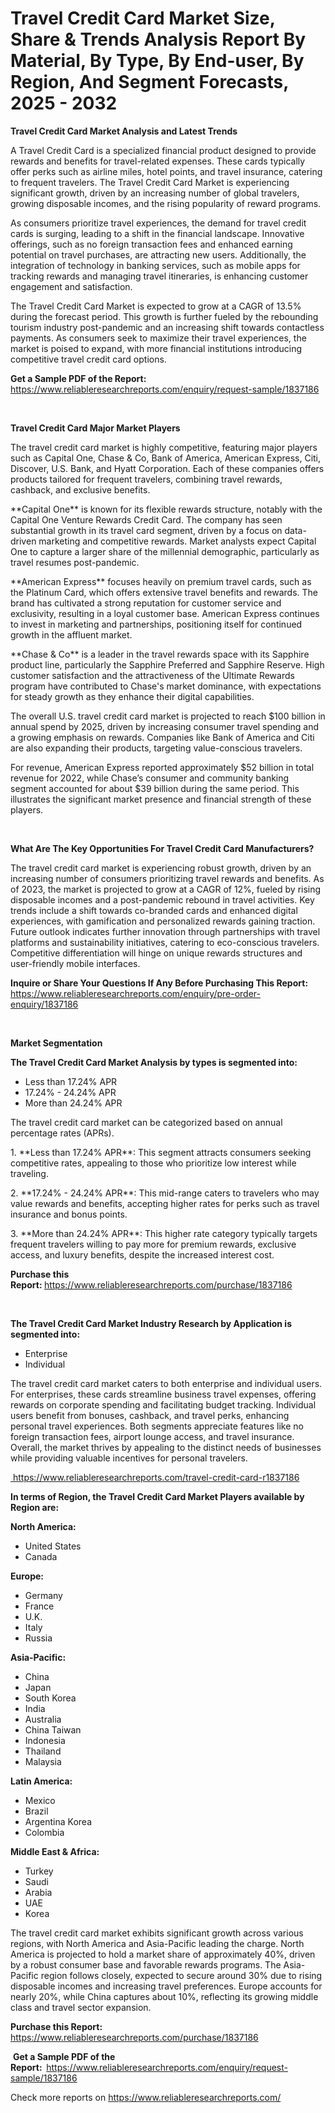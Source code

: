 <p><h1>Travel Credit Card Market Size, Share & Trends Analysis Report By Material, By Type, By End-user, By Region, And Segment Forecasts, 2025 - 2032</h1></p><p><strong>Travel Credit Card Market Analysis and Latest Trends</strong></p>
<p><p>A Travel Credit Card is a specialized financial product designed to provide rewards and benefits for travel-related expenses. These cards typically offer perks such as airline miles, hotel points, and travel insurance, catering to frequent travelers. The Travel Credit Card Market is experiencing significant growth, driven by an increasing number of global travelers, growing disposable incomes, and the rising popularity of reward programs.</p><p>As consumers prioritize travel experiences, the demand for travel credit cards is surging, leading to a shift in the financial landscape. Innovative offerings, such as no foreign transaction fees and enhanced earning potential on travel purchases, are attracting new users. Additionally, the integration of technology in banking services, such as mobile apps for tracking rewards and managing travel itineraries, is enhancing customer engagement and satisfaction.</p><p>The Travel Credit Card Market is expected to grow at a CAGR of 13.5% during the forecast period. This growth is further fueled by the rebounding tourism industry post-pandemic and an increasing shift towards contactless payments. As consumers seek to maximize their travel experiences, the market is poised to expand, with more financial institutions introducing competitive travel credit card options.</p></p>
<p><strong>Get a Sample PDF of the Report:&nbsp;</strong> <a href="https://www.reliableresearchreports.com/enquiry/request-sample/1837186?utm_campaign=2960&utm_medium=2&utm_source=Github&utm_content=ia&utm_term=11032025&utm_id=travel-credit-card">https://www.reliableresearchreports.com/enquiry/request-sample/1837186</a></p>
<p>&nbsp;</p>
<p><strong>Travel Credit Card Major Market Players</strong></p>
<p><p>The travel credit card market is highly competitive, featuring major players such as Capital One, Chase & Co, Bank of America, American Express, Citi, Discover, U.S. Bank, and Hyatt Corporation. Each of these companies offers products tailored for frequent travelers, combining travel rewards, cashback, and exclusive benefits.</p><p>**Capital One** is known for its flexible rewards structure, notably with the Capital One Venture Rewards Credit Card. The company has seen substantial growth in its travel card segment, driven by a focus on data-driven marketing and competitive rewards. Market analysts expect Capital One to capture a larger share of the millennial demographic, particularly as travel resumes post-pandemic.</p><p>**American Express** focuses heavily on premium travel cards, such as the Platinum Card, which offers extensive travel benefits and rewards. The brand has cultivated a strong reputation for customer service and exclusivity, resulting in a loyal customer base. American Express continues to invest in marketing and partnerships, positioning itself for continued growth in the affluent market.</p><p>**Chase & Co** is a leader in the travel rewards space with its Sapphire product line, particularly the Sapphire Preferred and Sapphire Reserve. High customer satisfaction and the attractiveness of the Ultimate Rewards program have contributed to Chase's market dominance, with expectations for steady growth as they enhance their digital capabilities.</p><p>The overall U.S. travel credit card market is projected to reach $100 billion in annual spend by 2025, driven by increasing consumer travel spending and a growing emphasis on rewards. Companies like Bank of America and Citi are also expanding their products, targeting value-conscious travelers.</p><p>For revenue, American Express reported approximately $52 billion in total revenue for 2022, while Chase’s consumer and community banking segment accounted for about $39 billion during the same period. This illustrates the significant market presence and financial strength of these players.</p></p>
<p>&nbsp;</p>
<p><strong>What Are The Key Opportunities For Travel Credit Card Manufacturers?</strong></p>
<p><p>The travel credit card market is experiencing robust growth, driven by an increasing number of consumers prioritizing travel rewards and benefits. As of 2023, the market is projected to grow at a CAGR of 12%, fueled by rising disposable incomes and a post-pandemic rebound in travel activities. Key trends include a shift towards co-branded cards and enhanced digital experiences, with gamification and personalized rewards gaining traction. Future outlook indicates further innovation through partnerships with travel platforms and sustainability initiatives, catering to eco-conscious travelers. Competitive differentiation will hinge on unique rewards structures and user-friendly mobile interfaces.</p></p>
<p><strong>Inquire or Share Your Questions If Any Before Purchasing This Report:</strong> <a href="https://www.reliableresearchreports.com/enquiry/pre-order-enquiry/1837186?utm_campaign=2960&utm_medium=2&utm_source=Github&utm_content=ia&utm_term=11032025&utm_id=travel-credit-card">https://www.reliableresearchreports.com/enquiry/pre-order-enquiry/1837186</a></p>
<p>&nbsp;</p>
<p><strong>Market Segmentation</strong></p>
<p><strong>The Travel Credit Card Market Analysis by types is segmented into:</strong></p>
<p><ul><li>Less than 17.24% APR</li><li>17.24% - 24.24% APR</li><li>More than 24.24% APR</li></ul></p>
<p><p>The travel credit card market can be categorized based on annual percentage rates (APRs). </p><p>1. **Less than 17.24% APR**: This segment attracts consumers seeking competitive rates, appealing to those who prioritize low interest while traveling. </p><p>2. **17.24% - 24.24% APR**: This mid-range caters to travelers who may value rewards and benefits, accepting higher rates for perks such as travel insurance and bonus points. </p><p>3. **More than 24.24% APR**: This higher rate category typically targets frequent travelers willing to pay more for premium rewards, exclusive access, and luxury benefits, despite the increased interest cost.</p></p>
<p><strong>Purchase this Report:&nbsp;</strong><a href="https://www.reliableresearchreports.com/purchase/1837186?utm_campaign=2960&utm_medium=2&utm_source=Github&utm_content=ia&utm_term=11032025&utm_id=travel-credit-card">https://www.reliableresearchreports.com/purchase/1837186</a></p>
<p>&nbsp;</p>
<p><strong>The Travel Credit Card Market Industry Research by Application is segmented into:</strong></p>
<p><ul><li>Enterprise</li><li>Individual</li></ul></p>
<p><p>The travel credit card market caters to both enterprise and individual users. For enterprises, these cards streamline business travel expenses, offering rewards on corporate spending and facilitating budget tracking. Individual users benefit from bonuses, cashback, and travel perks, enhancing personal travel experiences. Both segments appreciate features like no foreign transaction fees, airport lounge access, and travel insurance. Overall, the market thrives by appealing to the distinct needs of businesses while providing valuable incentives for personal travelers.</p></p>
<p><a href="https://www.reliableresearchreports.com/travel-credit-card-r1837186?utm_campaign=2960&utm_medium=2&utm_source=Github&utm_content=ia&utm_term=11032025&utm_id=travel-credit-card">&nbsp;https://www.reliableresearchreports.com/travel-credit-card-r1837186</a></p>
<p><strong>In terms of Region, the Travel Credit Card Market Players available by Region are:</strong></p>
<p>
    <p> <strong> North America: </strong>
        <ul>
            <li>United States</li>
            <li>Canada</li>
        </ul>
        </p> 
    <p> <strong> Europe: </strong>
        <ul>
            <li>Germany</li>
            <li>France</li>
            <li>U.K.</li>
            <li>Italy</li>
            <li>Russia</li>
        </ul>
        </p> 
    <p> <strong> Asia-Pacific: </strong>
        <ul>
            <li>China</li>
            <li>Japan</li>
            <li>South Korea</li>
            <li>India</li>
            <li>Australia</li>
            <li>China Taiwan</li>
            <li>Indonesia</li>
            <li>Thailand</li>
            <li>Malaysia</li>
        </ul>
        </p> 
    <p> <strong> Latin America: </strong>
        <ul>
            <li>Mexico</li>
            <li>Brazil</li>
            <li>Argentina Korea</li>
            <li>Colombia</li>
        </ul>
        </p> 
    <p> <strong> Middle East & Africa: </strong>
        <ul>
            <li>Turkey</li>
            <li>Saudi</li>
            <li>Arabia</li>
            <li>UAE</li>
            <li>Korea</li>
        </ul>
    </p>
    </p>
<p><p>The travel credit card market exhibits significant growth across various regions, with North America and Asia-Pacific leading the charge. North America is projected to hold a market share of approximately 40%, driven by a robust consumer base and favorable rewards programs. The Asia-Pacific region follows closely, expected to secure around 30% due to rising disposable incomes and increasing travel preferences. Europe accounts for nearly 20%, while China captures about 10%, reflecting its growing middle class and travel sector expansion.</p></p>
<p><strong>Purchase this Report: </strong><a href="https://www.reliableresearchreports.com/purchase/1837186?utm_campaign=2960&utm_medium=2&utm_source=Github&utm_content=ia&utm_term=11032025&utm_id=travel-credit-card">https://www.reliableresearchreports.com/purchase/1837186</a></p>
<p>&nbsp;<strong>Get a Sample PDF of the Report:&nbsp;&nbsp;</strong><a href="https://www.reliableresearchreports.com/enquiry/request-sample/1837186?utm_campaign=2960&utm_medium=2&utm_source=Github&utm_content=ia&utm_term=11032025&utm_id=travel-credit-card">https://www.reliableresearchreports.com/enquiry/request-sample/1837186</a></p>
<p><strong></strong></p>
<p>Check more reports on <a href="https://www.reliableresearchreports.com/?utm_campaign=2960&utm_medium=2&utm_source=Github&utm_content=ia&utm_term=11032025&utm_id=travel-credit-card">https://www.reliableresearchreports.com/</a></p>